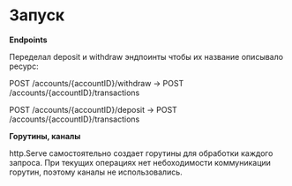 # Запуск

**Endpoints**

Переделал deposit и withdraw эндпоинты чтобы их название описывало ресурс:

POST /accounts/{accountID}/withdraw -> POST /accounts/{accountID}/transactions

POST /accounts/{accountID}/deposit -> POST /accounts/{accountID}/transactions

**Горутины, каналы**

http.Serve самостоятельно создает горутины для обработки каждого запроса. При текущих операциях нет небоходимости коммуникации горутин, поэтому каналы не использовались.